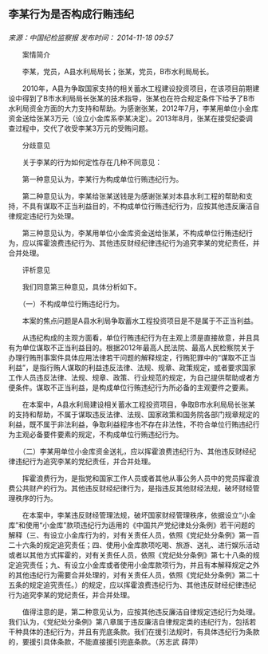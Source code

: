 ## 李某行为是否构成行贿违纪

### 

_来源：中国纪检监察报_ _发布时间： 2014-11-18 09:57_

　　案情简介

　　李某，党员，A县水利局局长；张某，党员，B市水利局局长。

　　2010年，A县为争取国家支持的相关蓄水工程建设投资项目，在该项目前期建设中得到了B市水利局局长张某的技术指导，张某也在符合规定条件下给予了B市水利局资金方面的大力支持和帮助。为感谢张某，2012年7月，李某用单位小金库资金送给张某3万元（设立小金库系李某决定）。2013年8月，张某在接受纪委调查过程中，交代了收受李某3万元的受贿问题。

　　分歧意见

　　关于李某的行为如何定性存在几种不同意见：

　　第一种意见认为，李某行为构成单位行贿违纪行为。

　　第二种意见认为，李某给张某送钱是为感谢张某对本县水利工程的帮助和支持，不具有谋取不正当利益目的，不构成单位行贿违纪行为，应按其他违反廉洁自律规定违纪行为处理。

　　第三种意见认为，李某用单位小金库资金送给张某，不构成单位行贿违纪行为，应以挥霍浪费违纪行为、其他违反财经纪律违纪行为追究李某的党纪责任，并合并处理。

　　评析意见

　　我们同意第三种意见，具体分析如下。

　　（一）不构成单位行贿违纪行为。

　　本案的焦点问题是A县水利局争取蓄水工程投资项目是不是属于不正当利益。

　　从违纪构成的主观方面看，单位行贿违纪行为在主观上须是直接故意，并且具有为单位谋取不正当利益目的。根据2012年最高人民法院、最高人民检察院关于办理行贿刑事案件具体应用法律若干问题的解释规定，行贿犯罪中的“谋取不正当利益”，是指行贿人谋取的利益违反法律、法规、规章、政策规定，或者要求国家工作人员违反法律、法规、规章、政策、行业规范的规定，为自己提供帮助或者方便条件。谋取不正当利益，是构成单位行贿违纪行为所必备的主观要件之要素。

　　在本案中，A县水利局建设相关蓄水工程投资项目，争取B市水利局局长张某的支持和帮助，不属于谋取违反法律、法规、国家政策和国务院各部门规章规定的利益，既不属于非法利益，争取利益程序也不存在非法性，不符合单位行贿违纪行为主观必备要件要素的规定，不构成单位行贿违纪行为。

　　（二）李某用单位小金库资金送礼，应以挥霍浪费违纪行为、其他违反财经纪律违纪行为追究李某的党纪责任，并合并处理。

　　挥霍浪费行为，是指党和国家工作人员或者其他从事公务人员中的党员挥霍浪费公共财产的行为。其他违反财经纪律行为，是指违反其他财经法规，破坏财经管理秩序的行为。

　　在本案中，李某违反财经管理法规，破坏国家财经管理秩序，依据设立“小金库”和使用“小金库”款项违纪行为适用的《中国共产党纪律处分条例》若干问题的解释（三、有设立小金库行为的，对有关责任人员，依照《党纪处分条例》第一百二十六条的规定追究责任；四、使用小金库款项吃喝、旅游、送礼、进行娱乐活动或者以其他方式挥霍的，对有关责任人员，依照《党纪处分条例》第七十八条的规定追究责任；九、有设立小金库或者使用小金库款项行为，并且有本解释规定之外的其他违纪行为需要合并处理的，对有关责任人员，依照《党纪处分条例》第二十五条的规定追究责任。）的规定，应以挥霍浪费违纪行为、其他违反财经纪律违纪行为追究李某的党纪责任，并合并处理。

　　值得注意的是，第二种意见认为，应按其他违反廉洁自律规定违纪行为处理。我们认为，《党纪处分条例》第八章属于违反廉洁自律规定类的违纪行为，包括若干种具体的违纪行为，并且有兜底条款。我们在援引法规时，有具体违纪行为条款的，要援引具体条款，不能直接援引兜底条款。（苏志武 薛萍）